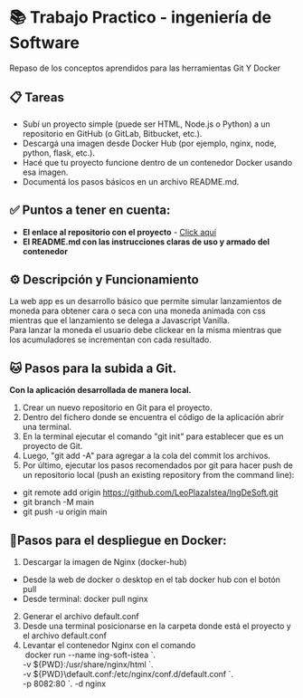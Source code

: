 # 📚 Trabajo Practico - ingeniería de Software
Repaso de los conceptos aprendidos para las herramientas Git Y Docker

## 📋 Tareas
- Subí un proyecto simple (puede ser HTML, Node.js o Python) a un repositorio en GitHub (o GitLab, Bitbucket, etc.). 
- Descargá una imagen desde Docker Hub (por ejemplo, nginx, node, python, flask, etc.).
- Hacé que tu proyecto funcione dentro de un contenedor Docker usando esa imagen.
- Documentá los pasos básicos en un archivo README.md.

## ✅ Puntos a tener en cuenta: 

- **El enlace al repositorio con el proyecto** - [Click aquí](https://github.com/LeoPlazaIstea/IngDeSoft)
- **El README.md con las instrucciones claras de uso y armado del contenedor** 

## ⚙️ Descripción y Funcionamiento
La web app es un desarrollo básico que permite simular lanzamientos de moneda para obtener cara o seca con una moneda animada con css mientras que el lanzamiento se delega a Javascript Vanilla.  
Para lanzar la moneda el usuario debe clickear en la misma mientras que los acumuladores se incrementan con cada resultado.


## 🐱 Pasos para la subida a Git.
**Con la aplicación desarrollada de manera local.** 

1. Crear un nuevo repositorio en Git para el proyecto.
2. Dentro del fichero donde se encuentra el código de la aplicación abrir una terminal.
3. En la terminal ejecutar el comando "git init" para establecer que es un proyecto de Git.
4. Luego, "git add -A" para agregar a la cola del commit los archivos.
5. Por último, ejecutar los pasos recomendados por git para hacer push de un repositorio local (push an existing repository from the command line):
- git remote add origin https://github.com/LeoPlazaIstea/IngDeSoft.git
- git branch -M main
- git push -u origin main

## 🐋Pasos para el despliegue en Docker:

1. Descargar la imagen de Nginx (docker-hub)
- Desde la web de docker o desktop en el tab docker hub con el botón pull
- Desde terminal: docker pull nginx
2. Generar el archivo default.conf
3. Desde una terminal posicionarse en la carpeta donde está el proyecto y el archivo default.conf
4. Levantar el contenedor Nginx con el comando  
&nbsp;docker run --name ing-soft-istea \`.  
-v \${PWD}:/usr/share/nginx/html \`.  
-v \${PWD}\default.conf:/etc/nginx/conf.d/default.conf \`.  
-p 8082:80 \`. 
-d nginx  
